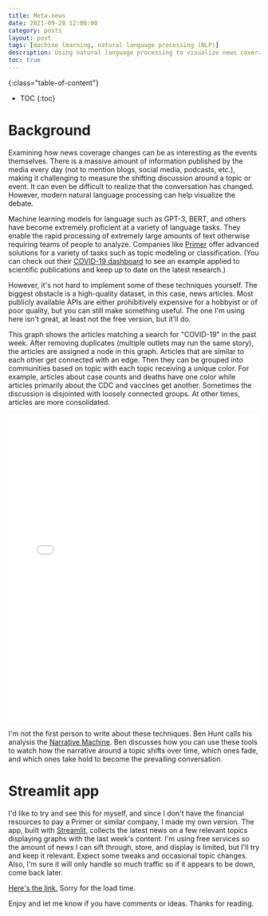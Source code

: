 ```yaml
---
title: Meta-news
date: 2021-09-28 12:00:00
category: posts
layout: post
tags: [machine learning, natural language processing (NLP)]
description: Using natural language processing to visualize news coverage. 
toc: true
---
```


{:class="table-of-content"}
* TOC
{:toc}

# Background

Examining how news coverage changes can be as interesting as the events themselves. There is a massive amount of information published by the media every day (not to mention blogs, social media, podcasts, etc.), making it challenging to measure the shifting discussion around a topic or event. It can even be difficult to realize that the conversation has changed. However, modern natural language processing can help visualize the debate.

Machine learning models for language such as GPT-3, BERT, and others have become extremely proficient at a variety of language tasks. They enable the rapid processing of extremely large amounts of text otherwise requiring teams of people to analyze. Companies like [Primer](https://primer.ai/) offer advanced solutions for a variety of tasks such as topic modeling or classification. (You can check out their [COVID-19 dashboard](https://covid19primer.com/dashboard) to see an example applied to scientific publications and keep up to date on the latest research.)

However, it's not hard to implement some of these techniques yourself. The biggest obstacle is a high-quality dataset, in this case, news articles. Most publicly available APIs are either prohibitively expensive for a hobbyist or of poor quality, but you can still make something useful. The one I'm using here isn't great, at least not the free version, but it'll do.

This graph shows the articles matching a search for "COVID-19" in the past week. After removing duplicates (multiple outlets may run the same story), the articles are assigned a node in this graph. Articles that are similar to each other get connected with an edge. Then they can be grouped into communities based on topic with each topic receiving a unique color. For example, articles about case counts and deaths have one color while articles primarily about the CDC and vaccines get another. Sometimes the discussion is disjointed with loosely connected groups. At other times, articles are more consolidated.

<iframe src="/assets/embeds/covid-19.html" height="620px" width="100%" style="border:none;"></iframe>

I'm not the first person to write about these techniques. Ben Hunt calls his analysis the [Narrative Machine](https://www.epsilontheory.com/the-narrative-machine/). Ben discusses how you can use these tools to watch how the narrative around a topic shifts over time, which ones fade, and which ones take hold to become the prevailing conversation.

# Streamlit app

I'd like to try and see this for myself, and since I don't have the financial resources to pay a Primer or similar company, I made my own version. The app, built with [Streamlit](https://streamlit.io/), collects the latest news on a few relevant topics displaying graphs with the last week's content. I'm using free services so the amount of news I can sift through, store, and display is limited, but I'll try and keep it relevant. Expect some tweaks and occasional topic changes. Also, I'm sure it will only handle so much traffic so if it appears to be down, come back later.

[Here's the link.](https://meta-news-graph.herokuapp.com/) Sorry for the load time.

Enjoy and let me know if you have comments or ideas. Thanks for reading.




